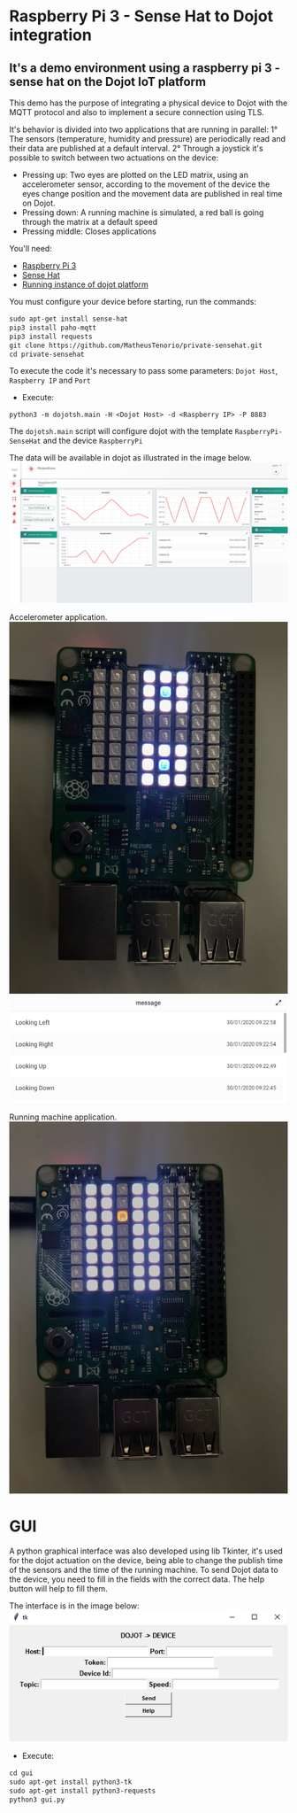 # Raspberry Pi 3 - Sense Hat to Dojot integration
## It's a demo environment using a raspberry pi 3 - sense hat on the Dojot IoT platform

This demo has the purpose of integrating a physical device to Dojot with the MQTT protocol and also to implement a secure connection using TLS. 

It's behavior is divided into two applications that are running in parallel:
1° The sensors (temperature, humidity and pressure) are periodically read and their data are published at a default interval.
2° Through a joystick it's possible to switch between two actuations on the device:
- Pressing up: Two eyes are plotted on the LED matrix, using an accelerometer sensor, according to the movement of the device the eyes change position and the movement data are published in real time on Dojot.
- Pressing down: A running machine is simulated, a red ball is going through the matrix at a default speed
- Pressing middle: Closes applications

You'll need:
* [Raspberry Pi 3](https://www.raspberrypi.org/products/raspberry-pi-3-model-b)
* [Sense Hat](https://www.raspberrypi.org/products/sense-hat/)
* [Running instance of dojot platform](http://dojotdocs.readthedocs.io/en/latest/installation-guide.html)

You must configure your device before starting, run the commands:

```shell
sudo apt-get install sense-hat
pip3 install paho-mqtt
pip3 install requests
git clone https://github.com/MatheusTenorio/private-sensehat.git
cd private-sensehat
```
To execute the code it's necessary to pass some parameters: `Dojot Host`, `Raspberry IP` and `Port`
- Execute: 

```shell
python3 -m dojotsh.main -H <Dojot Host> -d <Raspberry IP> -P 8883 
```

The `dojotsh.main` script will configure dojot with the template `RaspberryPi-SenseHat` and the device `RaspberryPi`

The data will be available in dojot as illustrated in the image below.
![Raspberry Pi data received by Dojot](images/sensors.png)

Accelerometer application.
![Movement eyes](images/movement_actuation.jpg)
![Movement publish](images/movement_publish.png)

Running machine application.
![Running machine actuation](images/running-machine.jpg)


# GUI
A python graphical interface was also developed using lib Tkinter, it's used for the dojot actuation on the device, being able to change the publish time of the sensors and the time of the running machine.
To send Dojot data to the device, you need to fill in the fields with the correct data. The help button will help to fill them.

The interface is in the image below:
![Graphical Interface](images/GUI.png)

- Execute:

```shell
cd gui
sudo apt-get install python3-tk
sudo apt-get install python3-requests
python3 gui.py
```
